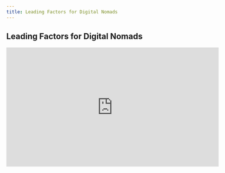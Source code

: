 ```yaml
---
title: Leading Factors for Digital Nomads
---
```


## Leading Factors for Digital Nomads

<iframe width="560" height="315" src="https://www.youtube.com/embed/k7uJMCn7XTo" title="YouTube video player" frameborder="0" allow="accelerometer; autoplay; clipboard-write; encrypted-media; gyroscope; picture-in-picture" allowfullscreen></iframe>